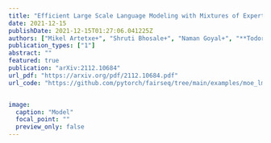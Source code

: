 ```yaml
---
title: "Efficient Large Scale Language Modeling with Mixtures of Experts"
date: 2021-12-15
publishDate: 2021-12-15T01:27:06.041225Z
authors: ["Mikel Artetxe+", "Shruti Bhosale+", "Naman Goyal+", "**Todor Mihaylov+**", "Myle Ott+", "Sam Shleifer+", "Xi Victoria Lin", "Jingfei Du", "Srinivasan Iyer", "Ramakanth Pasunuru", "Giri Anantharaman", "Xian Li", "Shuohui Chen", "Halil Akin", "Mandeep Baines", "Louis Martin", "Xing Zhou", "Punit Singh Koura", "Brian O'Horo", "Jeff Wang", "Luke Zettlemoyer", "Mona Diab", "Zornitsa Kozareva", "Ves Stoyanov"]
publication_types: ["1"]
abstract: ""
featured: true
publication: "arXiv:2112.10684"
url_pdf: "https://arxiv.org/pdf/2112.10684.pdf"
url_code: "https://github.com/pytorch/fairseq/tree/main/examples/moe_lm" 


image:
  caption: "Model"
  focal_point: ""
  preview_only: false
---
```



